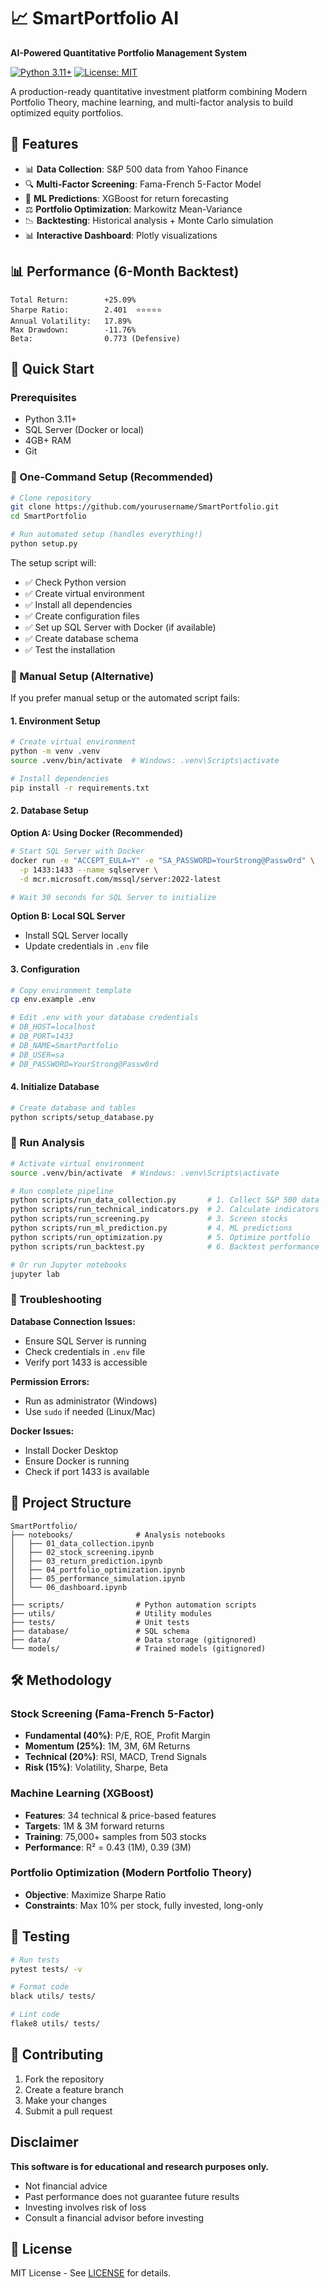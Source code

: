# 📈 SmartPortfolio AI

**AI-Powered Quantitative Portfolio Management System**

[![Python 3.11+](https://img.shields.io/badge/python-3.11+-blue.svg)](https://www.python.org/downloads/)
[![License: MIT](https://img.shields.io/badge/License-MIT-yellow.svg)](https://opensource.org/licenses/MIT)

A production-ready quantitative investment platform combining Modern Portfolio Theory, machine learning, and multi-factor analysis to build optimized equity portfolios.

## 🌟 Features

- 📊 **Data Collection**: S&P 500 data from Yahoo Finance
- 🔍 **Multi-Factor Screening**: Fama-French 5-Factor Model
- 🧠 **ML Predictions**: XGBoost for return forecasting
- ⚖️ **Portfolio Optimization**: Markowitz Mean-Variance
- 📉 **Backtesting**: Historical analysis + Monte Carlo simulation
- 📊 **Interactive Dashboard**: Plotly visualizations

## 📊 Performance (6-Month Backtest)

```
Total Return:        +25.09%
Sharpe Ratio:        2.401  ⭐⭐⭐⭐⭐
Annual Volatility:   17.89%
Max Drawdown:        -11.76%
Beta:                0.773 (Defensive)
```

## 🚀 Quick Start

### Prerequisites

- Python 3.11+
- SQL Server (Docker or local)
- 4GB+ RAM
- Git

### 🎯 One-Command Setup (Recommended)

```bash
# Clone repository
git clone https://github.com/yourusername/SmartPortfolio.git
cd SmartPortfolio

# Run automated setup (handles everything!)
python setup.py
```

The setup script will:
- ✅ Check Python version
- ✅ Create virtual environment
- ✅ Install all dependencies
- ✅ Create configuration files
- ✅ Set up SQL Server with Docker (if available)
- ✅ Create database schema
- ✅ Test the installation

### 🔧 Manual Setup (Alternative)

If you prefer manual setup or the automated script fails:

#### 1. Environment Setup
```bash
# Create virtual environment
python -m venv .venv
source .venv/bin/activate  # Windows: .venv\Scripts\activate

# Install dependencies
pip install -r requirements.txt
```

#### 2. Database Setup

**Option A: Using Docker (Recommended)**
```bash
# Start SQL Server with Docker
docker run -e "ACCEPT_EULA=Y" -e "SA_PASSWORD=YourStrong@Passw0rd" \
  -p 1433:1433 --name sqlserver \
  -d mcr.microsoft.com/mssql/server:2022-latest

# Wait 30 seconds for SQL Server to initialize
```

**Option B: Local SQL Server**
- Install SQL Server locally
- Update credentials in `.env` file

#### 3. Configuration
```bash
# Copy environment template
cp env.example .env

# Edit .env with your database credentials
# DB_HOST=localhost
# DB_PORT=1433
# DB_NAME=SmartPortfolio
# DB_USER=sa
# DB_PASSWORD=YourStrong@Passw0rd
```

#### 4. Initialize Database
```bash
# Create database and tables
python scripts/setup_database.py
```

### 🚀 Run Analysis

```bash
# Activate virtual environment
source .venv/bin/activate  # Windows: .venv\Scripts\activate

# Run complete pipeline
python scripts/run_data_collection.py       # 1. Collect S&P 500 data
python scripts/run_technical_indicators.py  # 2. Calculate indicators
python scripts/run_screening.py             # 3. Screen stocks
python scripts/run_ml_prediction.py         # 4. ML predictions
python scripts/run_optimization.py          # 5. Optimize portfolio
python scripts/run_backtest.py              # 6. Backtest performance

# Or run Jupyter notebooks
jupyter lab
```

### 🐛 Troubleshooting

**Database Connection Issues:**
- Ensure SQL Server is running
- Check credentials in `.env` file
- Verify port 1433 is accessible

**Permission Errors:**
- Run as administrator (Windows)
- Use `sudo` if needed (Linux/Mac)

**Docker Issues:**
- Install Docker Desktop
- Ensure Docker is running
- Check if port 1433 is available

## 📁 Project Structure

```
SmartPortfolio/
├── notebooks/              # Analysis notebooks
│   ├── 01_data_collection.ipynb
│   ├── 02_stock_screening.ipynb
│   ├── 03_return_prediction.ipynb
│   ├── 04_portfolio_optimization.ipynb
│   ├── 05_performance_simulation.ipynb
│   └── 06_dashboard.ipynb
│
├── scripts/                # Python automation scripts
├── utils/                  # Utility modules
├── tests/                  # Unit tests
├── database/               # SQL schema
├── data/                   # Data storage (gitignored)
└── models/                 # Trained models (gitignored)
```

## 🛠️ Methodology

### Stock Screening (Fama-French 5-Factor)
- **Fundamental (40%)**: P/E, ROE, Profit Margin
- **Momentum (25%)**: 1M, 3M, 6M Returns
- **Technical (20%)**: RSI, MACD, Trend Signals
- **Risk (15%)**: Volatility, Sharpe, Beta

### Machine Learning (XGBoost)
- **Features**: 34 technical & price-based features
- **Targets**: 1M & 3M forward returns
- **Training**: 75,000+ samples from 503 stocks
- **Performance**: R² = 0.43 (1M), 0.39 (3M)

### Portfolio Optimization (Modern Portfolio Theory)
- **Objective**: Maximize Sharpe Ratio
- **Constraints**: Max 10% per stock, fully invested, long-only

## 🧪 Testing

```bash
# Run tests
pytest tests/ -v

# Format code
black utils/ tests/

# Lint code
flake8 utils/ tests/
```

## 🤝 Contributing

1. Fork the repository
2. Create a feature branch
3. Make your changes
4. Submit a pull request

##  Disclaimer

**This software is for educational and research purposes only.**

- Not financial advice
- Past performance does not guarantee future results
- Investing involves risk of loss
- Consult a financial advisor before investing

## 📄 License

MIT License - See [LICENSE](LICENSE) for details.

